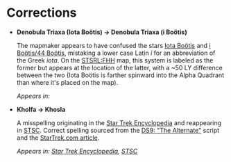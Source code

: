 # Corrections

* 	**Denobula Triaxa (Iota Boötis) → Denobula Triaxa (i Boötis)**
	
	The mapmaker appears to have confused the stars [Iota Boötis](http://simbad.u-strasbg.fr/simbad/sim-id?Ident=iota%20Bootis&NbIdent=1&Radius=2&Radius.unit=arcmin&submit=submit%20id) and [i Boötis/44 Boötis](http://simbad.u-strasbg.fr/simbad/sim-id?Ident=44+Bootis), mistaking a lower case Latin _i_ for an abbreviation of the Greek *iota*. On the [STSRL:FHH]() map, this system is labeled as the former but appears at the location of the latter, with a ~50 LY difference between the two (Iota Boötis is farther spinward into the Alpha Quadrant than where it's placed on the map).
	
	*Appears in:*
	
* 	**Kholfa → Khosla**
	
	A misspelling originating in the [Star Trek Encyclopedia]() and reappearing in [STSC](). Correct spelling sourced from the [DS9: "The Alternate"]() script and the [StarTrek.com article](http://www.startrek.com/database_article/khosla).
	
	*Appears in: [Star Trek Encyclopedia](), [STSC]()*